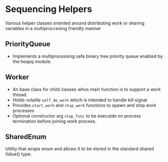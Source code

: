 # Sequencing Helpers
Various helper classes oriented around distributing work or sharing variables in a multiproccesing friendly manner

## PriorityQueue
* Implements a multiprocessing safe binary tree priority queue enabled by the heapq module.


## Worker
* An base class for child classes whos main function is to support a work thread.
* Holds volatile `self.do_work` which is intended to handle kill signal
* Provides `start_work` and `stop_work` functions to spawn and stop work processes
* Optional constructor arg `stop_func` to be executde on process termination before joining work process.

## SharedEnum
Utility that wraps enum and allows it to be stored in the standard shared Value() type.
